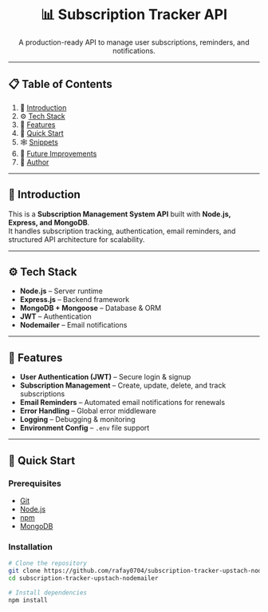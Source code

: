 <div align="center">
  <h1>📊 Subscription Tracker API</h1>
  <p>A production-ready API to manage user subscriptions, reminders, and notifications.</p>
</div>

---

## 📋 Table of Contents

1. 🤖 [Introduction](#introduction)  
2. ⚙️ [Tech Stack](#tech-stack)  
3. 🔋 [Features](#features)  
4. 🤸 [Quick Start](#quick-start)  
5. 🕸️ [Snippets](#snippets)  
6. 🚀 [Future Improvements](#future-improvements)  
7. 👤 [Author](#author)

---

## 🤖 Introduction

This is a **Subscription Management System API** built with **Node.js, Express, and MongoDB**.  
It handles subscription tracking, authentication, email reminders, and structured API architecture for scalability.

---

## ⚙️ Tech Stack

- **Node.js** – Server runtime  
- **Express.js** – Backend framework  
- **MongoDB + Mongoose** – Database & ORM  
- **JWT** – Authentication  
- **Nodemailer** – Email notifications  

---

## 🔋 Features

- **User Authentication (JWT)** – Secure login & signup  
- **Subscription Management** – Create, update, delete, and track subscriptions  
- **Email Reminders** – Automated email notifications for renewals  
- **Error Handling** – Global error middleware  
- **Logging** – Debugging & monitoring  
- **Environment Config** – `.env` file support  

---

## 🤸 Quick Start

### Prerequisites
- [Git](https://git-scm.com/)  
- [Node.js](https://nodejs.org/)  
- [npm](https://www.npmjs.com/)  
- [MongoDB](https://www.mongodb.com/)

### Installation

```bash
# Clone the repository
git clone https://github.com/rafay0704/subscription-tracker-upstach-nodemailer.git
cd subscription-tracker-upstach-nodemailer

# Install dependencies
npm install
